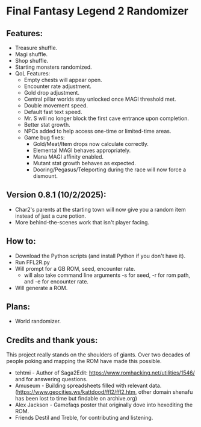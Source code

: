 # Final Fantasy Legend 2 Randomizer

## Features:
- Treasure shuffle.
- Magi shuffle.
- Shop shuffle.
- Starting monsters randomized.
- QoL Features:
  - Empty chests will appear open.
  - Encounter rate adjustment.
  - Gold drop adjustment.
  - Central pillar worlds stay unlocked once MAGI threshold met.
  - Double movement speed.
  - Default fast text speed.
  - Mr. S will no longer block the first cave entrance upon completion.
  - Better stat growth.
  - NPCs added to help access one-time or limited-time areas.
  - Game bug fixes:
    - Gold/Meat/Item drops now calculate correctly.
    - Elemental MAGI behaves appropriately.
    - Mana MAGI affinity enabled.
    - Mutant stat growth behaves as expected.
    - Dooring/Pegasus/Teleporting during the race will now force a dismount.

## Version 0.8.1 (10/2/2025):
  - Char2's parents at the starting town will now give you a random item instead of just a cure potion.
  - More behind-the-scenes work that isn't player facing.

## How to:
- Download the Python scripts (and install Python if you don't have it).
- Run FFL2R.py
- Will prompt for a GB ROM, seed, encounter rate.
  - will also take command line arguments -s for seed, -r for rom path, and -e for encounter rate.
- Will generate a ROM.

## Plans:
- World randomizer.

## Credits and thank yous:
This project really stands on the shoulders of giants. Over two decades of people poking and
mapping the ROM have made this possible.

- tehtmi - Author of Saga2Edit: https://www.romhacking.net/utilities/1546/ and for answering questions.
- Amuseum - Building spreadsheets filled with relevant data. (https://www.geocities.ws/kattdood/ffl2/ffl2.htm,
  other domain shenafu has been lost to time but findable on archive.org)
- Alex Jackson - Gamefaqs poster that originally dove into hexediting the ROM.
- Friends Destil and Treble, for contributing and listening.
